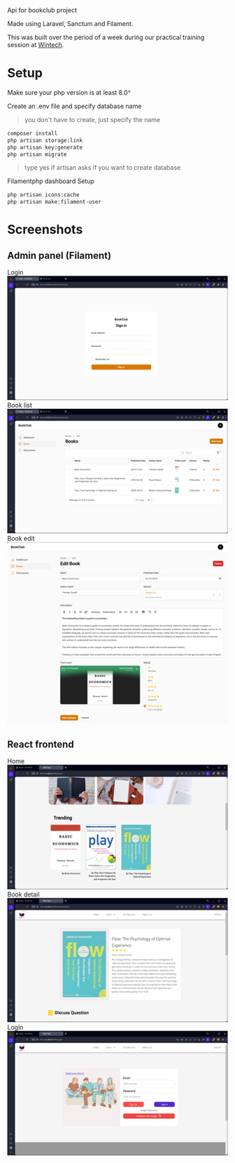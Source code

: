 Api for bookclub project

Made using Laravel, Sanctum and Filament. 

This was built over the period of a week during our practical training session at [Wintech](https://wintech.com.kh/). 

# Setup
Make sure your php version is at least 8.0^

Create an .env file and specify database name
> you don't have to create, just specify the name

```shell
composer install
php artisan storage:link
php artisan key:generate
php artisan migrate
```
> type yes if artisan asks if you want to create database

Filamentphp dashboard Setup
```shell
php artisan icons:cache
php artisan make:filament-user
```

# Screenshots
## Admin panel (Filament)
Login
![login](./sample-images/login.png)
Book list
![booklist](./sample-images/booklist.png)
Book edit
![bookedit](./sample-images/bookedit.png)

## React frontend
Home
![react-home](./sample-images/react-home.png)
Book detail
![bookdetail](./sample-images/bookdetail.png)
Login 
![react-login](./sample-images/react-login.png)
